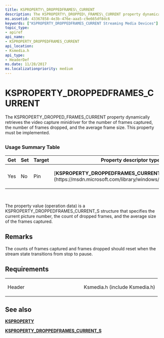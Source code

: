 ```yaml
---
title: KSPROPERTY\_DROPPEDFRAMES\_CURRENT
description: The KSPROPERTY\_DROPPED\_FRAMES\_CURRENT property dynamically retrieves the video capture minidriver for the number of frames captured, the number of frames dropped, and the average frame size. This property must be implemented.
ms.assetid: 43367858-4e3b-476e-aaa5-c9e665df8dc6
keywords: ["KSPROPERTY_DROPPEDFRAMES_CURRENT Streaming Media Devices"]
topic_type:
- apiref
api_name:
- KSPROPERTY_DROPPEDFRAMES_CURRENT
api_location:
- Ksmedia.h
api_type:
- HeaderDef
ms.date: 11/28/2017
ms.localizationpriority: medium
---
```


# KSPROPERTY\_DROPPEDFRAMES\_CURRENT


The KSPROPERTY\_DROPPED\_FRAMES\_CURRENT property dynamically retrieves the video capture minidriver for the number of frames captured, the number of frames dropped, and the average frame size. This property must be implemented.

## <span id="ddk_ksproperty_droppedframes_current_ks"></span><span id="DDK_KSPROPERTY_DROPPEDFRAMES_CURRENT_KS"></span>


### Usage Summary Table

<table>
<colgroup>
<col width="20%" />
<col width="20%" />
<col width="20%" />
<col width="20%" />
<col width="20%" />
</colgroup>
<thead>
<tr class="header">
<th>Get</th>
<th>Set</th>
<th>Target</th>
<th>Property descriptor type</th>
<th>Property value type</th>
</tr>
</thead>
<tbody>
<tr class="odd">
<td><p>Yes</p></td>
<td><p>No</p></td>
<td><p>Pin</p></td>
<td><p>[<strong>KSPROPERTY_DROPPEDFRAMES_CURRENT_S</strong>](https://msdn.microsoft.com/library/windows/hardware/ff565138)</p></td>
<td><p>[<strong>KSPROPERTY_DROPPEDFRAMES_CURRENT_S</strong>](https://msdn.microsoft.com/library/windows/hardware/ff565138)</p></td>
</tr>
</tbody>
</table>

 

The property value (operation data) is a KSPROPERTY\_DROPPEDFRAMES\_CURRENT\_S structure that specifies the current picture number, the count of dropped frames, and the average size of the frames captured.

Remarks
-------

The counts of frames captured and frames dropped should reset when the stream state transitions from stop to pause.

Requirements
------------

<table>
<colgroup>
<col width="50%" />
<col width="50%" />
</colgroup>
<tbody>
<tr class="odd">
<td><p>Header</p></td>
<td>Ksmedia.h (include Ksmedia.h)</td>
</tr>
</tbody>
</table>

## See also


[**KSPROPERTY**](https://docs.microsoft.com/windows-hardware/drivers/ddi/content/ks/ns-ks-ksidentifier)

[**KSPROPERTY\_DROPPEDFRAMES\_CURRENT\_S**](https://msdn.microsoft.com/library/windows/hardware/ff565138)

 

 






